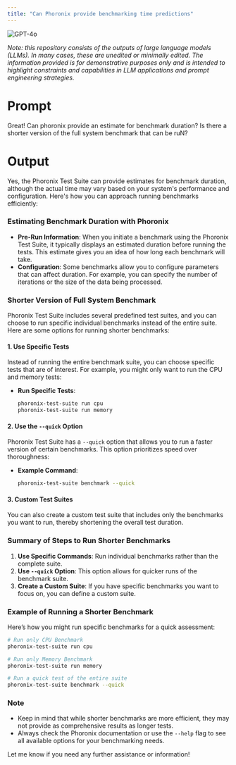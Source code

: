 ```yaml
---
title: "Can Phoronix provide benchmarking time predictions"
---
```

![GPT-4o](https://img.shields.io/badge/GPT--4o-3333FF?style=for-the-badge&logo=openai&logoColor=white)



*Note: this repository consists of the outputs of large language models (LLMs). In many cases, these are unedited or minimally edited. The information provided is for demonstrative purposes only and is intended to highlight constraints and capabilities in LLM applications and prompt engineering strategies.*


# Prompt

Great! Can phoronix provide an estimate for benchmark duration? Is there a shorter version of the full system benchmark that can be ruN?

# Output

Yes, the Phoronix Test Suite can provide estimates for benchmark duration, although the actual time may vary based on your system's performance and configuration. Here's how you can approach running benchmarks efficiently:

### **Estimating Benchmark Duration with Phoronix**
- **Pre-Run Information**: When you initiate a benchmark using the Phoronix Test Suite, it typically displays an estimated duration before running the tests. This estimate gives you an idea of how long each benchmark will take.
- **Configuration**: Some benchmarks allow you to configure parameters that can affect duration. For example, you can specify the number of iterations or the size of the data being processed.

### **Shorter Version of Full System Benchmark**
Phoronix Test Suite includes several predefined test suites, and you can choose to run specific individual benchmarks instead of the entire suite. Here are some options for running shorter benchmarks:

#### **1. Use Specific Tests**
Instead of running the entire benchmark suite, you can choose specific tests that are of interest. For example, you might only want to run the CPU and memory tests:

- **Run Specific Tests**:
  ```bash
  phoronix-test-suite run cpu
  phoronix-test-suite run memory
  ```

#### **2. Use the `--quick` Option**
Phoronix Test Suite has a `--quick` option that allows you to run a faster version of certain benchmarks. This option prioritizes speed over thoroughness:

- **Example Command**:
  ```bash
  phoronix-test-suite benchmark --quick
  ```

#### **3. Custom Test Suites**
You can also create a custom test suite that includes only the benchmarks you want to run, thereby shortening the overall test duration.

### **Summary of Steps to Run Shorter Benchmarks**
1. **Use Specific Commands**: Run individual benchmarks rather than the complete suite.
2. **Use `--quick` Option**: This option allows for quicker runs of the benchmark suite.
3. **Create a Custom Suite**: If you have specific benchmarks you want to focus on, you can define a custom suite.

### **Example of Running a Shorter Benchmark**
Here’s how you might run specific benchmarks for a quick assessment:

```bash
# Run only CPU Benchmark
phoronix-test-suite run cpu

# Run only Memory Benchmark
phoronix-test-suite run memory

# Run a quick test of the entire suite
phoronix-test-suite benchmark --quick
```

### **Note**
- Keep in mind that while shorter benchmarks are more efficient, they may not provide as comprehensive results as longer tests.
- Always check the Phoronix documentation or use the `--help` flag to see all available options for your benchmarking needs.

Let me know if you need any further assistance or information!